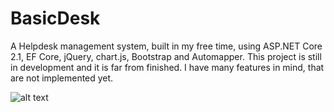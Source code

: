 # BasicDesk
A Helpdesk management system, built in my free time, using ASP.NET Core 2.1, EF Core, jQuery, chart.js, Bootstrap and Automapper. 
This project is still in development and it is far from finished. I have many features in mind, that are not implemented yet.

![alt text](https://encrypted-tbn0.gstatic.com/images?q=tbn:ANd9GcQNYKJLL-5QGRn86Tin8NcnqOliC67Zq1G1upV8ClSynXT7JGsjvw)
